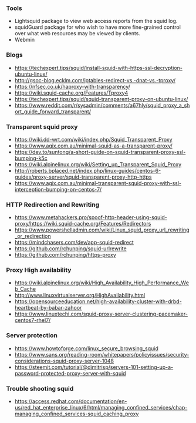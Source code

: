 ### Tools
- Lightsquid package to view web access reports from the squid log.
- squidGuard package for who wish to have more fine-grained control over what web resources may be viewed by clients.
- Webmin

### Blogs
- https://techexpert.tips/squid/install-squid-with-https-ssl-decryption-ubuntu-linux/
- http://gsoc-blog.ecklm.com/iptables-redirect-vs.-dnat-vs.-tproxy/
- https://nfsec.co.uk/haproxy-with-transparency/
- https://wiki.squid-cache.org/Features/Tproxy4
- https://techexpert.tips/squid/squid-transparent-proxy-on-ubuntu-linux/
- https://www.reddit.com/r/sysadmin/comments/a67hly/squid_proxy_a_short_guide_forward_transparent/


### Transparent squid proxy 
 - https://wiki.dd-wrt.com/wiki/index.php/Squid_Transparent_Proxy
 - https://www.agix.com.au/minimal-squid-as-a-transparent-proxy/
 - https://dev.to/suntong/a-short-guide-on-squid-transparent-proxy-ssl-bumping-k5c
 - https://wiki.alpinelinux.org/wiki/Setting_up_Transparent_Squid_Proxy
 - http://roberts.bplaced.net/index.php/linux-guides/centos-6-guides/proxy-server/squid-transparent-proxy-http-https
 - https://www.agix.com.au/minimal-transparent-squid-proxy-with-ssl-interception-bumping-on-centos-7/

### HTTP Redirection and Rewriting
 - https://www.metahackers.pro/spoof-http-header-using-squid-proxy/https://wiki.squid-cache.org/Features/Redirectors
 - https://www.powershelladmin.com/wiki/Linux_squid_proxy_url_rewriting_or_redirection
 - https://mindchasers.com/dev/app-squid-redirect
 - https://github.com/rchunping/squid-urlrewrite
 - https://github.com/rchunping/https-proxy



### Proxy High availability
  - https://wiki.alpinelinux.org/wiki/High_Availability_High_Performance_Web_Cache
  - http://www.linuxvirtualserver.org/HighAvailability.html
  - https://opensourceeducation.net/high-availability-cluster-with-drbd-heartbeat-by-babar-zahoor
  - https://www.linuxtechi.com/squid-proxy-server-clustering-pacemaker-centos7-rhel7/


###  Server protection
  - https://www.howtoforge.com/linux_secure_browsing_squid
  - https://www.sans.org/reading-room/whitepapers/policyissues/security-considerations-squid-proxy-server-1048
  - https://steemit.com/tutorial/@dimitrisp/servers-101-setting-up-a-password-protected-proxy-server-with-squid
  
 ###  Trouble shooting squid 
   - https://access.redhat.com/documentation/en-us/red_hat_enterprise_linux/6/html/managing_confined_services/chap-managing_confined_services-squid_caching_proxy
